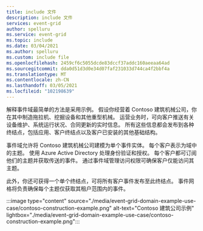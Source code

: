 ```yaml
---
title: include 文件
description: include 文件
services: event-grid
author: spelluru
ms.service: event-grid
ms.topic: include
ms.date: 03/04/2021
ms.author: spelluru
ms.custom: include file
ms.openlocfilehash: 2459cf6c5055dcde83dccf37addc160aeeaa64ad
ms.sourcegitcommit: dda0d51d3d0e34d07faf231033d744ca4f2bbf4a
ms.translationtype: MT
ms.contentlocale: zh-CN
ms.lasthandoff: 03/05/2021
ms.locfileid: "102198639"
---
```

解释事件域最简单的方法是采用示例。 假设你经营着 Contoso 建筑机械公司，你在其中制造拖拉机、挖掘设备和其他重型机械。 运营业务时，可向客户推送有关设备维护、系统运行状况、合同更新的实时信息。 所有这些信息都会发布到各种终结点，包括应用、客户终结点以及客户已安装的其他基础结构。

事件域允许将 Contoso 建筑机械公司建模为单个事件实体。 每个客户表示为域中的主题。 使用 Azure Active Directory 处理身份验证和授权。 每个客户都可订阅他们的主题并获取传送的事件。 通过事件域管理访问权限可确保客户仅能访问其主题。

此外，你还可获得一个单个终结点，可将所有客户事件发布至此终结点。 事件网格将负责确保每个主题仅获取其租户范围内的事件。

:::image type="content" source="./media/event-grid-domain-example-use-case/contoso-construction-example.png" alt-text="Contoso 建筑公司示例" lightbox="./media/event-grid-domain-example-use-case/contoso-construction-example.png":::
